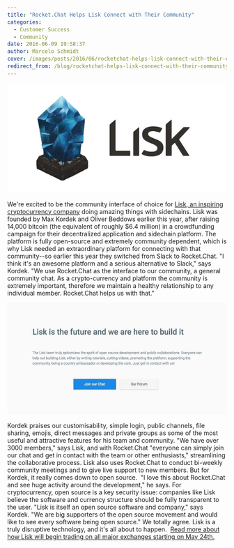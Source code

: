 ```yaml
---
title: "Rocket.Chat Helps Lisk Connect with Their Community"
categories:
  - Customer Success
  - Community
date: 2016-06-09 19:58:37
author: Marcelo Schmidt
cover: /images/posts/2016/06/rocketchat-helps-lisk-connect-with-their-community/lisk-big.jpg
redirect_from: /blog/rocketchat-helps-lisk-connect-with-their-community
---
```


![](/images/posts/2016/06/rocketchat-helps-lisk-connect-with-their-community/lisk-logo.jpg? "lisk-logo.jpg")

We're excited to be the community interface of choice for [Lisk, an inspiring cryptocurrency company](http://lisk.io/) doing amazing things with sidechains. Lisk was founded by Max Kordek and Oliver Beddows earlier this year, after raising 14,000 bitcoin (the equivalent of roughly $6.4 million) in a crowdfunding campaign for their decentralized application and sidechain platform. The platform is fully open-source and extremely community dependent, which is why Lisk needed an extraordinary platform for connecting with that community--so earlier this year they switched from Slack to Rocket.Chat. "I think it's an awesome platform and a serious alternative to Slack," says Kordek. "We use Rocket.Chat as the interface to our community, a general community chat. As a crypto-currency and platform the community is extremely important, therefore we maintain a healthy relationship to any individual member. Rocket.Chat helps us with that."

![](/images/posts/2016/06/rocketchat-helps-lisk-connect-with-their-community/list_join_chat.jpg?)

Kordek praises our customisability, simple login, public channels, file sharing, emojis, direct messages and private groups as some of the most useful and attractive features for his team and community. "We have over 3000 members," says Lisk, and with Rocket.Chat "everyone can simply join our chat and get in contact with the team or other enthusiasts," streamlining the collaborative process. Lisk also uses Rocket.Chat to conduct bi-weekly community meetings and to give live support to new members. But for Kordek, it really comes down to open source.  "I love this about Rocket.Chat and see huge activity around the development," he says. For cryptocurrency, open source is a key security issue: companies like Lisk believe the software and currency structure should be fully transparent to the user. "Lisk is itself an open source software and company," says Kordek. "We are big supporters of the open source movement and would like to see every software being open source." We totally agree. Lisk is a truly disruptive technology, and it's all about to happen.  [Read more about how Lisk will begin trading on all major exchanges starting on May 24th.](http://www.ibtimes.co.uk/lisk-releases-modular-cryptocurrency-sidechains-1559351)
